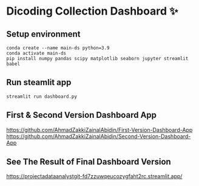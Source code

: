 # Dicoding Collection Dashboard ✨

## Setup environment
```
conda create --name main-ds python=3.9
conda activate main-ds
pip install numpy pandas scipy matplotlib seaborn jupyter streamlit babel
```

## Run steamlit app
```
streamlit run dashboard.py
```
## First & Second Version Dashboard App
https://github.com/AhmadZakkiZainalAbidin/First-Version-Dashboard-App
https://github.com/AhmadZakkiZainalAbidin/Second-Version-Dashboard-App

## See The Result of Final Dashboard Version
https://projectadataanalystgit-fd7zzuwqeucozygfaht2rc.streamlit.app/
